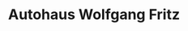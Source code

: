 ---
title: "Autohaus Wolfgang Fritz"
url: /bietigheim-bissingen/autohaus-wolfgang-fritz/
shop: Autohaus
---